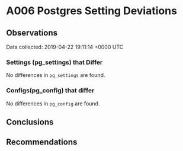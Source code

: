# A006 Postgres Setting Deviations #

## Observations ##
Data collected: 2019-04-22 19:11:14 +0000 UTC  

### Settings (pg_settings) that Differ ###

No differences in `pg_settings` are found.

### Configs(pg_config) that differ ###

No differences in `pg_config` are found.



## Conclusions ##


## Recommendations ##

